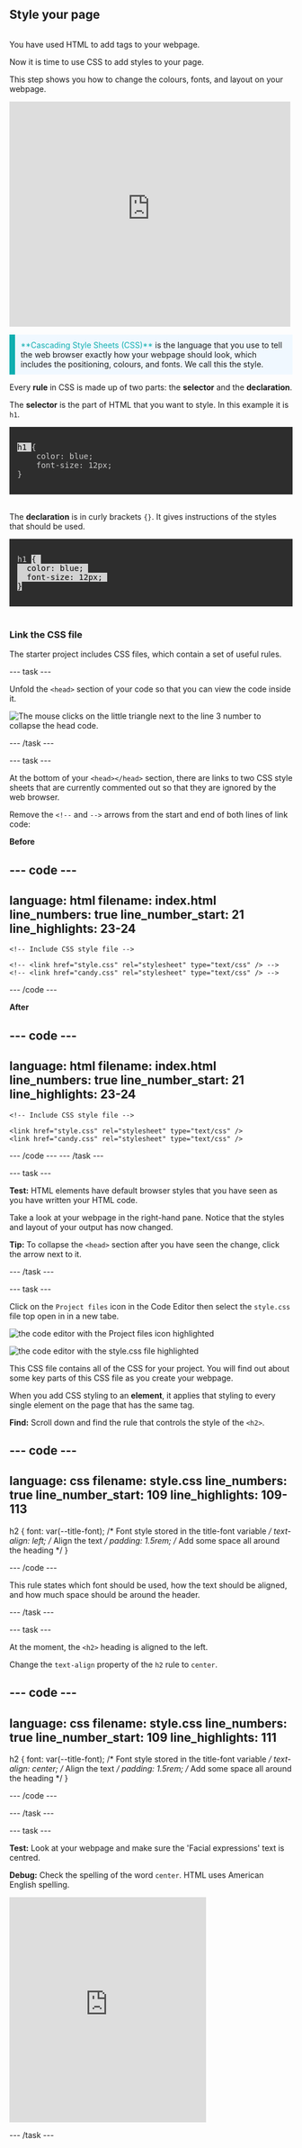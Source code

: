 ## Style your page

<div style="display: flex; flex-wrap: wrap">
<div style="flex-basis: 200px; flex-grow: 1; margin-right: 15px;">

You have used HTML to add tags to your webpage. 

Now it is time to use CSS to add styles to your page. 

This step shows you how to change the colours, fonts, and layout on your webpage.   
  
</div>
<div>
<iframe src="https://staging-editor.raspberrypi.org/en/embed/viewer/anime-expressions-step-4" width="500" height="400" frameborder="0" marginwidth="0" marginheight="0" allowfullscreen> </iframe>
</div>
</div>

<p style="border-left: solid; border-width:10px; border-color: #0faeb0; background-color: aliceblue; padding: 10px;">
<span style="color: #0faeb0">**Cascading Style Sheets (CSS)**</span> is the language that you use to tell the web browser exactly how your webpage should look, which includes the positioning, colours, and fonts. We call this the style.
</p>

Every **rule** in CSS is made up of two parts: the **selector** and the **declaration**.

The **selector** is the part of HTML that you want to style. In this example it is `h1`. 

<div style="background-color:#2d2d2d; padding: 1em;">
  <pre><span style="color:#000; background-color:#d2d2d2; font-family: Consolas, Monaco, 'Andale Mono', 'Ubuntu Mono', monospace; font-size: 1em">h1 </span
  ><span style=" color:#ccc;  font-family: Consolas, Monaco, 'Andale Mono', 'Ubuntu Mono', monospace; font-size: 1em">{
    color: blue;
    font-size: 12px;
}</span></pre>
</div>
<br/>

The **declaration** is in curly brackets `{}`. It gives instructions of the styles that should be used. 

<div style="background-color:#2d2d2d; padding: 1em;">
<pre><span style="color:#ccc; font-family: Consolas, Monaco, 'Andale Mono', 'Ubuntu Mono', monospace; font-size: 1em">h1 </span
><span style=" color:#000; background-color:#d2d2d2; font-family: Consolas, Monaco, 'Andale Mono', 'Ubuntu Mono', monospace; font-size: 1em">{ 
  color: blue; 
  font-size: 12px; 
}</span></pre>
</div>
<br/>

### Link the CSS file

The starter project includes CSS files, which contain a set of useful rules. 

--- task ---

Unfold the `<head>` section of your code so that you can view the code inside it.

![The mouse clicks on the little triangle next to the line 3 number to collapse the head code.](images/step_2_collapse.gif)

--- /task ---

--- task ---

At the bottom of your `<head></head>` section, there are links to two CSS style sheets that are currently commented out so that they are ignored by the web browser. 

Remove the `<!--` and `-->` arrows from the start and end of both lines of link code:

**Before**

--- code ---
---
language: html
filename: index.html
line_numbers: true
line_number_start: 21
line_highlights: 23-24
---   
    <!-- Include CSS style file -->

    <!-- <link href="style.css" rel="stylesheet" type="text/css" /> -->
    <!-- <link href="candy.css" rel="stylesheet" type="text/css" /> -->
  </head>

--- /code ---

**After**

--- code ---
---
language: html
filename: index.html
line_numbers: true
line_number_start: 21
line_highlights: 23-24
---   
    <!-- Include CSS style file -->

    <link href="style.css" rel="stylesheet" type="text/css" />
    <link href="candy.css" rel="stylesheet" type="text/css" />
  </head>

--- /code ---
--- /task ---

--- task ---

**Test:** HTML elements have default browser styles that you have seen as you have written your HTML code. 

Take a look at your webpage in the right-hand pane. Notice that the styles and layout of your output has now changed. 

**Tip:** To collapse the `<head>` section after you have seen the change, click the arrow next to it. 

--- /task ---

--- task ---

Click on the `Project files` icon in the Code Editor then select the `style.css` file top open in in a new tabe.

![the code editor with the Project files icon highlighted](images/select-file.png)

![the code editor with the style.css file highlighted](images/select-style.png)

This CSS file contains all of the CSS for your project. You will find out about some key parts of this CSS file as you create your webpage.

When you add CSS styling to an **element**, it applies that styling to every single element on the page that has the same tag. 

**Find:** Scroll down and find the rule that controls the style of the `<h2>`. 

--- code ---
---
language: css
filename: style.css
line_numbers: true
line_number_start: 109
line_highlights: 109-113
---  

h2 {
  font: var(--title-font); /* Font style stored in the title-font variable */
  text-align: left; /* Align the text */
  padding: 1.5rem; /* Add some space all around the heading */
}

--- /code ---

This rule states which font should be used, how the text should be aligned, and how much space should be around the header. 

--- /task ---

--- task ---

At the moment, the `<h2>` heading is aligned to the left.

Change the `text-align` property of the `h2` rule to `center`.

--- code ---
---
language: css
filename: style.css
line_numbers: true
line_number_start: 109
line_highlights: 111
---  

h2 {
  font: var(--title-font); /* Font style stored in the title-font variable */
  text-align: center; /* Align the text */
  padding: 1.5rem; /* Add some space all around the heading */
}

--- /code ---

--- /task ---

--- task ---

**Test:** Look at your webpage and make sure the 'Facial expressions' text is centred. 

**Debug:** Check the spelling of the word `center`. HTML uses American English spelling. 

<iframe src="https://staging-editor.raspberrypi.org/en/embed/viewer/anime-expressions-step-4" width="350" height="400" frameborder="0" marginwidth="0" marginheight="0" allowfullscreen> </iframe>

--- /task ---

